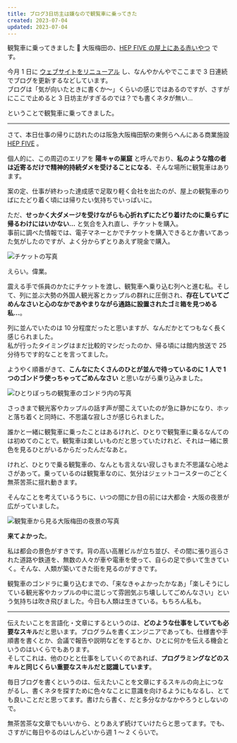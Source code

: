 ```yaml
---
title: ブログ3日坊主は嫌なので観覧車に乗ってきた
created: 2023-07-04
updated: 2023-07-04
---
```


観覧車に乗ってきました 🎡 大阪梅田の、[HEP FIVE の屋上にある赤いやつ](https://www.hepfive.jp/ferriswheel) です。

今月 1 日に [ウェブサイトをリニューアル](/blog/20230701) し、なんやかんやでここまで 3 日連続でブログを更新するなどしています。  
ブログは「気が向いたときに書くか～」くらいの感じではあるのですが、さすがにここで止めると 3 日坊主がすぎるのでは？でも書くネタが無い…

ということで観覧車に乗ってきました。

---

さて、本日仕事の帰りに訪れたのは阪急大阪梅田駅の東側らへんにある商業施設 [HEP FIVE](https://www.hepfive.jp/) 。

個人的に、この周辺のエリアを **陽キャの巣窟** と呼んでおり、**私のような陰の者は近寄るだけで精神的持続ダメを受けることになる**、そんな場所に観覧車はあります。

案の定、仕事が終わった達成感で足取り軽く会社を出たのが、屋上の観覧車のりばにたどり着く頃には帰りたい気持ちでいっぱいに。

ただ、**せっかく大ダメージを受けながらも心折れずにたどり着けたのに乗らずに帰るわけにはいかない…** と気合を入れ直し、チケットを購入。  
事前に調べた情報では、電子マネーとかでチケットを購入できるとか書いてあった気がしたのですが、よく分からずとりあえず現金で購入。

![チケットの写真](e5768a92-731a-46e1-ec3c-8ebe61324f00)

えらい。偉業。

震える手で係員のかたにチケットを渡し、観覧車へ乗り込む列へと進む私。そして、列に並ぶ大勢の外国人観光客とカップルの群れに圧倒され、**存在していてごめんなさいと心のなかであやまりながら通路に設置されたゴミ箱を見つめる私…**。

列に並んでいたのは 10 分程度だったと思いますが、なんだかとてつもなく長く感じられました。  
私が行ったタイミングはまだ比較的マシだったのか、帰る頃には館内放送で 25 分待ちです的なことを言ってました。

ようやく順番がきて、**こんなにたくさんのひとが並んで待っているのに 1 人で 1 つのゴンドラ使っちゃってごめんなさい** と思いながら乗り込みました。

![ひとりぼっちの観覧車のゴンドラ内の写真](f6916419-e62a-4029-fc01-228676f1cf00)

さっきまで観光客やカップルの話す声が聞こえていたのが急に静かになり、ホッと落ち着くと同時に、不思議な寂しさが感じられました。

誰かと一緒に観覧車に乗ったことはあるけれど、ひとりで観覧車に乗るなんてのは初めてのことで。観覧車は楽しいものだと思っていたけれど、それは一緒に景色を見るひとがいるからだったんだなあと。

けれど、ひとりで乗る観覧車の、なんとも言えない寂しさもまた不思議な心地よさがあって。乗っているのは観覧車なのに、気分はジェットコースターのごとく無茶苦茶に揺れ動きます。

そんなことを考えているうちに、いつの間にか目の前には大都会・大阪の夜景が広がっていました。

![観覧車から見る大阪梅田の夜景の写真](a47388f5-8cf2-4726-84bf-b0e1fd8f3c00)

**来てよかった**。

私は都会の景色がすきです。背の高い高層ビルが立ち並び、その間に張り巡らされた道路や鉄道を、無数の人々が車や電車を使って、自らの足で歩いて生きていく。そんな、人類が築いてきた街を見るのがすきです。

観覧車のゴンドラに乗り込むまでの、「来なきゃよかったかなあ」「楽しそうにしている観光客やカップルの中に混じって雰囲気ぶち壊ししてごめんなさい」という気持ちは吹き飛びました。今日も人類は生きている。もちろん私も。

---

伝えたいことを言語化・文章にするというのは、**どのような仕事をしていても必要なスキル**だと思います。ブログラムを書くエンジニアであっても、仕様書や手順書を書くとか、会議で報告や説明などをするとか、ひとに何かを伝える機会というのはいくらでもあります。  
そしてこれは、他のひとと仕事をしていくのであれば、**プログラミングなどのスキルと同じくらい重要なスキルだと認識しています**。

毎日ブログを書くというのは、伝えたいことを文章にするスキルの向上につながるし、書くネタを探すために色々なことに意識を向けるようにもなるし、とても良いことだと思ってます。書けたら書く、だと多分なかなかやろうとしないので。

無茶苦茶な文章でもいいから、とりあえず続けていけたらと思ってます。でも、さすがに毎日やるのはしんどいから週 1 ～ 2 くらいで。
